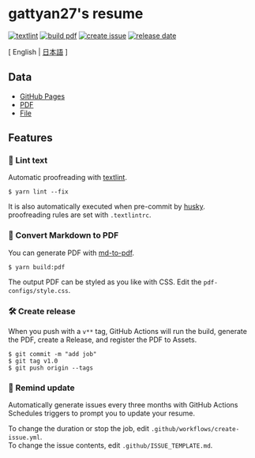 # gattyan27's resume

[![textlint](https://img.shields.io/github/workflow/status/gattyan27/resume/lint%20text?label=textlint&logo=github&color=yellow)](https://github.com/gattyan27/resume/actions?query=workflow%3A%22lint+text%22)
[![build pdf](https://img.shields.io/github/workflow/status/gattyan27/resume/build-pdf?label=build%20pdf&logo=github)](https://github.com/gattyan27/resume/actions?query=workflow%3A%22build+pdf%22)
[![create issue](https://img.shields.io/github/workflow/status/gattyan27/resume/create%20issue?label=create%20issue&logo=github&color=orange)](https://github.com/gattyan27/resume/actions?query=workflow%3A%22create+issue%22)
[![release date](https://img.shields.io/github/release-date/gattyan27/resume?color=blue&logo=github)](https://github.com/gattyan27/resume/releases)

[ English | [日本語](https://github.com/gattyan27/resume/blob/master/README.ja.md) ]

## Data

- [GitHub Pages](https://gattyan27.github.io/resume/)  
- [PDF](https://github.com/gattyan27/resume/releases)  
- [File](https://github.com/gattyan27/resume/blob/master/docs/README.md)  
## Features

### 💅 Lint text

Automatic proofreading with [textlint](https://github.com/textlint/textlint).

```
$ yarn lint --fix
```
It is also automatically executed when pre-commit by [husky](https://github.com/typicode/husky).  
proofreading rules are set with `.textlintrc`.



### 📝 Convert Markdown to PDF

You can generate PDF with [md-to-pdf](https://www.npmjs.com/package/md-to-pdf).


```
$ yarn build:pdf
```

The output PDF can be styled as you like with CSS. Edit the `pdf-configs/style.css`.  

### 🛠 Create release

When you push with a `v**` tag, GitHub Actions will run the build, generate the PDF, create a Release, and register the PDF to Assets.

```
$ git commit -m "add job"
$ git tag v1.0
$ git push origin --tags
```

### 📆 Remind update

Automatically generate issues every three months with GitHub Actions Schedules triggers to prompt you to update your resume.

To change the duration or stop the job, edit `.github/workflows/create-issue.yml`.  
To change the issue contents, edit `.github/ISSUE_TEMPLATE.md`.


